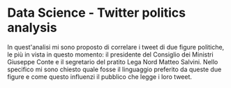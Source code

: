 # Data Science - Twitter politics analysis

In quest'analisi mi sono proposto di correlare i tweet di due figure politiche, le più in vista in questo momento: il presidente del Consiglio dei Ministri Giuseppe Conte e il segretario del pratito Lega Nord Matteo Salvini.
Nello specifico mi sono chiesto quale fosse il linguaggio preferito da queste due figure e come questo influenzi il pubblico che legge i loro tweet.
